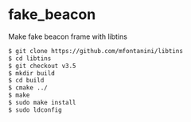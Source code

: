 # fake_beacon
Make fake beacon frame with libtins


```sh
$ git clone https://github.com/mfontanini/libtins
$ cd libtins
$ git checkout v3.5
$ mkdir build
$ cd build
$ cmake ../
$ make
$ sudo make install
$ sudo ldconfig
```
